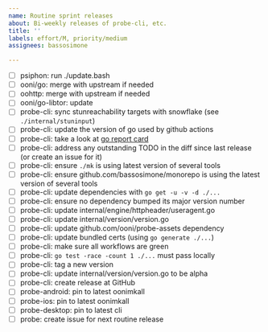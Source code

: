 ```yaml
---
name: Routine sprint releases
about: Bi-weekly releases of probe-cli, etc.
title: ''
labels: effort/M, priority/medium
assignees: bassosimone

---
```

- [ ] psiphon: run ./update.bash
- [ ] ooni/go: merge with upstream if needed
- [ ] oohttp: merge with upstream if needed
- [ ] ooni/go-libtor: update
- [ ] probe-cli: sync stunreachability targets with snowflake (see `./internal/stuninput`)
- [ ] probe-cli: update the version of go used by github actions
- [ ] probe-cli: take a look at [go report card](https://goreportcard.com/report/github.com/ooni/probe-cli)
- [ ] probe-cli: address any outstanding TODO in the diff since last release (or create an issue for it)
- [ ] probe-cli: ensure `./mk` is using latest version of several tools
- [ ] probe-cli: ensure github.com/bassosimone/monorepo is using the latest version of several tools
- [ ] probe-cli: update dependencies with `go get -u -v -d ./...`
- [ ] probe-cli: ensure no dependency bumped its major version number
- [ ] probe-cli: update internal/engine/httpheader/useragent.go
- [ ] probe-cli: update internal/version/version.go
- [ ] probe-cli: update github.com/ooni/probe-assets dependency
- [ ] probe-cli: update bundled certs (using `go generate ./...`)
- [ ] probe-cli: make sure all workflows are green
- [ ] probe-cli: `go test -race -count 1 ./...` must pass locally
- [ ] probe-cli: tag a new version
- [ ] probe-cli: update internal/version/version.go to be alpha
- [ ] probe-cli: create release at GitHub
- [ ] probe-android: pin to latest oonimkall
- [ ] probe-ios: pin to latest oonimkall
- [ ] probe-desktop: pin to latest cli
- [ ] probe: create issue for next routine release
